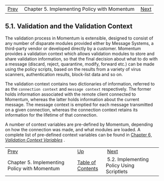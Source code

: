 |     |     |     |
| --- | --- | --- |
| [Prev](policy)  | Chapter 5. Implementing Policy with Momentum |  [Next](implementing.policy.scriptlets) |

## 5.1. Validation and the Validation Context

The validation process in Momentum is extensible, designed to consist of any number of disparate modules provided either by Message Systems, a third-party vendor or developed directly by a customer. Momentum provides a validation context which allows validation modules to store and share validation information, so that the final decision about what to do with a message (discard, reject, quarantine, modify, forward etc.) can be made using the policy scripts, based on the results from a variety of virus scanners, authentication results, block-list data and so on.

The validation context contains two dictionaries of information, referred to as the `connection context` and `message context` respectively. The former holds information associated with the remote client connected to Momentum, whereas the latter holds information about the current message. The message context is emptied for each message transmitted on a given connection, whereas the connection context retains its information for the lifetime of that connection.

A number of context variables are pre-defined by Momentum, depending on how the connection was made, and what modules are loaded. A complete list of pre-defined context variables can be found in [Chapter 6, *Validation Context Variables*](policy.context.variables "Chapter 6. Validation Context Variables") .


|     |     |     |
| --- | --- | --- |
| [Prev](policy)  | [Up](policy) |  [Next](implementing.policy.scriptlets) |
| Chapter 5. Implementing Policy with Momentum  | [Table of Contents](index) |  5.2. Implementing Policy Using Scriptlets |
